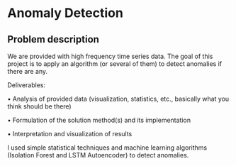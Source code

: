 # Anomaly Detection
## Problem description
We are provided with high frequency time series data. The goal of this project is to apply an algorithm (or several of them) to detect anomalies if there are any. 

Deliverables: 

• Analysis of provided data (visualization, statistics, etc., basically what you think should be there)

• Formulation of the solution method(s) and its implementation

• Interpretation and visualization of results

I used simple statistical techniques and machine learning algorithms (Isolation Forest and LSTM Autoencoder) to detect anomalies. 
